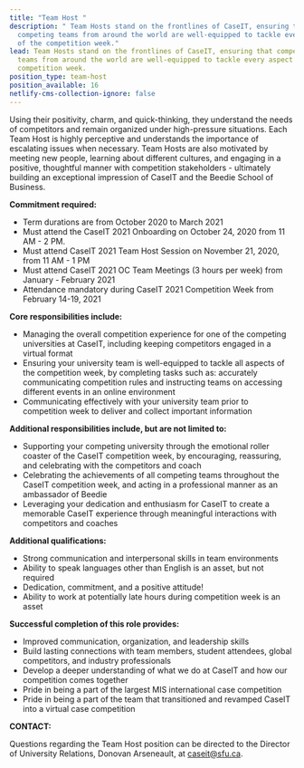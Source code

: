 ```yaml
---
title: "Team Host "
description: " Team Hosts stand on the frontlines of CaseIT, ensuring that
  competing teams from around the world are well-equipped to tackle every aspect
  of the competition week."
lead: Team Hosts stand on the frontlines of CaseIT, ensuring that competing
  teams from around the world are well-equipped to tackle every aspect of the
  competition week.
position_type: team-host
position_available: 16
netlify-cms-collection-ignore: false
---
```


Using their positivity, charm, and quick-thinking, they understand the needs of competitors and remain organized under high-pressure situations. Each Team Host is highly perceptive and understands the importance of escalating issues when necessary. Team Hosts are also motivated by meeting new people, learning about different cultures, and engaging in a positive, thoughtful manner with competition stakeholders - ultimately building an exceptional impression of CaseIT and the Beedie School of Business.

**Commitment required:**

- Term durations are from October 2020 to March 2021
- Must attend the CaseIT 2021 Onboarding on October 24, 2020 from 11 AM - 2 PM.
- Must attend CaseIT 2021 Team Host Session on November 21, 2020, from 11 AM - 1 PM
- Must attend CaseIT 2021 OC Team Meetings (3 hours per week) from January - February 2021
- Attendance mandatory during CaseIT 2021 Competition Week from February 14-19, 2021

**Core responsibilities include:**

- Managing the overall competition experience for one of the competing universities at CaseIT, including keeping competitors engaged in a virtual format
- Ensuring your university team is well-equipped to tackle all aspects of the competition week, by completing tasks such as: accurately communicating competition rules and instructing teams on accessing different events in an online environment
- Communicating effectively with your university team prior to competition week to deliver and collect important information

**Additional responsibilities include, but are not limited to:**

- Supporting your competing university through the emotional roller coaster of the CaseIT competition week, by encouraging, reassuring, and celebrating with the competitors and coach
- Celebrating the achievements of all competing teams throughout the CaseIT competition week, and acting in a professional manner as an ambassador of Beedie
- Leveraging your dedication and enthusiasm for CaseIT to create a memorable CaseIT experience through meaningful interactions with competitors and coaches

**Additional qualifications:**

- Strong communication and interpersonal skills in team environments
- Ability to speak languages other than English is an asset, but not required
- Dedication, commitment, and a positive attitude!
- Ability to work at potentially late hours during competition week is an asset

**Successful completion of this role provides:**

- Improved communication, organization, and leadership skills
- Build lasting connections with team members, student attendees, global competitors, and industry professionals
- Develop a deeper understanding of what we do at CaseIT and how our competition comes together
- Pride in being a part of the largest MIS international case competition
- Pride in being a part of the team that transitioned and revamped CaseIT into a virtual case competition

**CONTACT:**

Questions regarding the Team Host position can be directed to the Director of University Relations, Donovan Arseneault, at [caseit@sfu.ca]().
